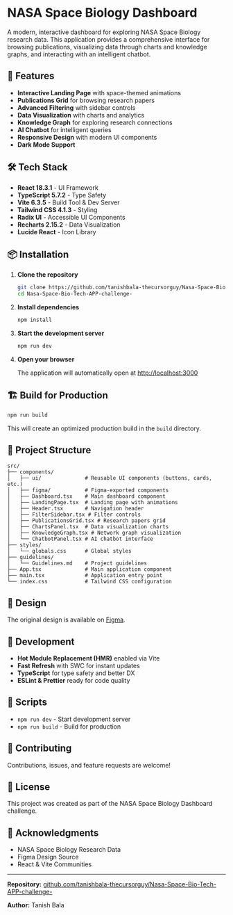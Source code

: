 # NASA Space Biology Dashboard

A modern, interactive dashboard for exploring NASA Space Biology research data. This application provides a comprehensive interface for browsing publications, visualizing data through charts and knowledge graphs, and interacting with an intelligent chatbot.

## 🚀 Features

- **Interactive Landing Page** with space-themed animations
- **Publications Grid** for browsing research papers
- **Advanced Filtering** with sidebar controls
- **Data Visualization** with charts and analytics
- **Knowledge Graph** for exploring research connections
- **AI Chatbot** for intelligent queries
- **Responsive Design** with modern UI components
- **Dark Mode Support**

## 🛠️ Tech Stack

- **React 18.3.1** - UI Framework
- **TypeScript 5.7.2** - Type Safety
- **Vite 6.3.5** - Build Tool & Dev Server
- **Tailwind CSS 4.1.3** - Styling
- **Radix UI** - Accessible UI Components
- **Recharts 2.15.2** - Data Visualization
- **Lucide React** - Icon Library

## 📦 Installation

1. **Clone the repository**
   ```bash
   git clone https://github.com/tanishbala-thecursorguy/Nasa-Space-Bio-Tech-APP-challenge-.git
   cd Nasa-Space-Bio-Tech-APP-challenge-
   ```

2. **Install dependencies**
   ```bash
   npm install
   ```

3. **Start the development server**
   ```bash
   npm run dev
   ```

4. **Open your browser**
   
   The application will automatically open at [http://localhost:3000](http://localhost:3000)

## 🏗️ Build for Production

```bash
npm run build
```

This will create an optimized production build in the `build` directory.

## 📁 Project Structure

```
src/
├── components/
│   ├── ui/              # Reusable UI components (buttons, cards, etc.)
│   ├── figma/           # Figma-exported components
│   ├── Dashboard.tsx    # Main dashboard component
│   ├── LandingPage.tsx  # Landing page with animations
│   ├── Header.tsx       # Navigation header
│   ├── FilterSidebar.tsx # Filter controls
│   ├── PublicationsGrid.tsx # Research papers grid
│   ├── ChartsPanel.tsx  # Data visualization charts
│   ├── KnowledgeGraph.tsx # Network graph visualization
│   └── ChatbotPanel.tsx # AI chatbot interface
├── styles/
│   └── globals.css      # Global styles
├── guidelines/
│   └── Guidelines.md    # Project guidelines
├── App.tsx              # Main application component
├── main.tsx             # Application entry point
└── index.css            # Tailwind CSS configuration
```

## 🎨 Design

The original design is available on [Figma](https://www.figma.com/design/7ZFnJ4fiJsFW2Yda1JVkcM/NASA-Space-Biology-Dashboard).

## 🔧 Development

- **Hot Module Replacement (HMR)** enabled via Vite
- **Fast Refresh** with SWC for instant updates
- **TypeScript** for type safety and better DX
- **ESLint & Prettier** ready for code quality

## 📝 Scripts

- `npm run dev` - Start development server
- `npm run build` - Build for production

## 🤝 Contributing

Contributions, issues, and feature requests are welcome!

## 📄 License

This project was created as part of the NASA Space Biology Dashboard challenge.

## 🌟 Acknowledgments

- NASA Space Biology Research Data
- Figma Design Source
- React & Vite Communities

---

**Repository:** [github.com/tanishbala-thecursorguy/Nasa-Space-Bio-Tech-APP-challenge-](https://github.com/tanishbala-thecursorguy/Nasa-Space-Bio-Tech-APP-challenge-.git)

**Author:** Tanish Bala
